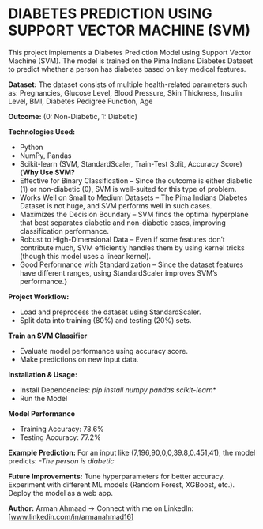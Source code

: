 # DIABETES PREDICTION USING SUPPORT VECTOR MACHINE (SVM)

This project implements a Diabetes Prediction Model using Support Vector Machine (SVM). The model is trained on the Pima Indians Diabetes Dataset to predict whether a person has diabetes based on key medical features.

**Dataset:**
The dataset consists of multiple health-related parameters such as: Pregnancies,
Glucose Level,
Blood Pressure,
Skin Thickness,
Insulin Level,
BMI,
Diabetes Pedigree Function,
Age

**Outcome:** (0: Non-Diabetic, 1: Diabetic)

**Technologies Used:**
* Python
* NumPy, Pandas
* Scikit-learn (SVM, StandardScaler, Train-Test Split, Accuracy Score)
  {**Why Use SVM?**
* Effective for Binary Classification – Since the outcome is either diabetic (1) or non-diabetic (0), SVM is well-suited for this type of problem.
* Works Well on Small to Medium Datasets – The Pima Indians Diabetes Dataset is not huge, and SVM performs well in such cases.
* Maximizes the Decision Boundary – SVM finds the optimal hyperplane that best separates diabetic and non-diabetic cases, improving classification performance.
* Robust to High-Dimensional Data – Even if some features don’t contribute much, SVM efficiently handles them by using kernel tricks (though this model uses a linear kernel).
* Good Performance with Standardization – Since the dataset features have different ranges, using StandardScaler improves SVM’s performance.}

**Project Workflow:**
* Load and preprocess the dataset using StandardScaler.
* Split data into training (80%) and testing (20%) sets.

**Train an SVM Classifier**
* Evaluate model performance using accuracy score.
* Make predictions on new input data.

**Installation & Usage:**
* Install Dependencies: *pip install numpy pandas scikit-learn**
* Run the Model
  
**Model Performance**
* Training Accuracy: 78.6%
* Testing Accuracy: 77.2%

**Example Prediction:**
For an input like (7,196,90,0,0,39.8,0.451,41), the model predicts:
*-The person is diabetic*

**Future Improvements:**
Tune hyperparameters for better accuracy.
Experiment with different ML models (Random Forest, XGBoost, etc.).
Deploy the model as a web app.

**Author:**
Arman Ahmaad
-> Connect with me on LinkedIn: [www.linkedin.com/in/armanahmad16]
